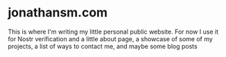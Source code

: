 # jonathansm.com

This is where I'm writing my little personal public website. For now I use it
for Nostr verification and a little about page, a showcase of some of my
projects, a list of ways to contact me, and maybe some blog posts
